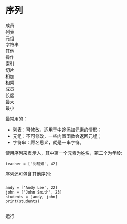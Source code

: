 # 序列

<div class="flex justify-start flex-col gap-2 bg-cyan-800/20 p-4">
    <div class="flex flex-start gap-4">
        <div class="w-12 ml-2">成员</div>
        <div class="w-12 bg-sky-500 rounded text-center">列表</div>
        <div class="w-12 bg-sky-500 rounded text-center">元组</div>
        <div class="w-16 bg-sky-500 rounded text-center">字符串</div>
        <div class="w-12 bg-sky-500 rounded text-center">其他</div>
    </div>
    <div class="flex flex-start gap-4 overflow-scroll">
        <div class="w-12 ml-2">操作</div>
        <div class="w-12 bg-green-500 rounded text-center">索引</div>
        <div class="w-12 bg-green-500 rounded text-center">切片</div>
        <div class="w-12 bg-green-500 rounded text-center">相加</div>
        <div class="w-12 bg-green-500 rounded text-center">相乘</div>
        <div class="w-12 bg-green-500 rounded text-center">成员</div>
        <div class="w-12 bg-green-500 rounded text-center">长度</div>
        <div class="w-12 bg-green-500 rounded text-center">最大</div>
        <div class="w-12 bg-green-500 rounded text-center">最小</div>
    </div>
</div>

最常用的：

- 列表：可修改，适用于中途添加元素的情形；
- 元组：不可修改，一些内置函数会返回元组；
- 字符串：顾名思义，就是一串字符。

使用序列来表示人，其中第一个元素为姓名，第二个为年龄:

```python3
teacher = ['刘易知', 42]
```

序列还可包含其他序列:

<div x-data>
<pre>
<code class="language-python3" x-ref="code">
andy = ['Andy Lee', 22]
john = ['John Smith', 23]
students = [andy, john]
print(students)
</code>
</pre>
    <div class="flex justify-end">
        <div class="btn" x-show="window.runner != undefined" x-on:click="$store.r1=window.runner($refs.code.innerText,'python')">运行</div>
    </div>
</div>

<div x-data x-show="$store.r1 != ''">
<pre>
    <code x-html="$store.r1" class="mt-2"></code>
</pre>
</div>
